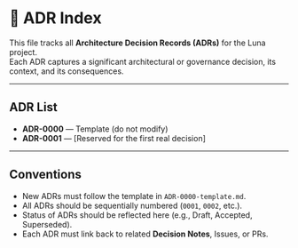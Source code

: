 # 📑 ADR Index

This file tracks all **Architecture Decision Records (ADRs)** for the Luna project.  
Each ADR captures a significant architectural or governance decision, its context, and its consequences.  

---

## ADR List

- **ADR-0000** — Template (do not modify)  
- **ADR-0001** — [Reserved for the first real decision]

---

## Conventions
- New ADRs must follow the template in `ADR-0000-template.md`.
- All ADRs should be sequentially numbered (`0001`, `0002`, etc.).
- Status of ADRs should be reflected here (e.g., Draft, Accepted, Superseded).
- Each ADR must link back to related **Decision Notes**, Issues, or PRs.
